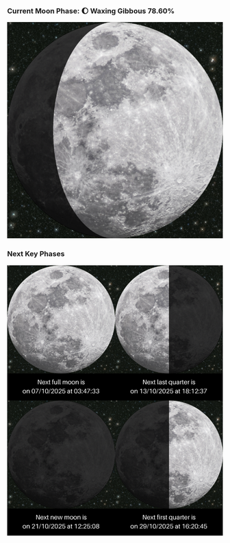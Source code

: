 ### Current Moon Phase: 🌔 Waxing Gibbous 78.60%
![Moon Phase](moonphase.png)
### Next Key Phases
![Gallery](gallery.png)